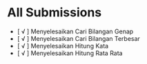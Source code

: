# All Submissions

- [ √ ] Menyelesaikan Cari Bilangan Genap
- [ √ ] Menyelesaikan Cari Bilangan Terbesar
- [ √ ] Menyelesaikan Hitung Kata
- [ √ ] Menyelesaikan Hitung Rata Rata
